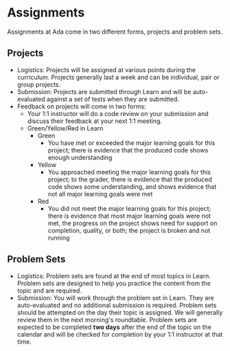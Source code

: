 # Assignments

Assignments at Ada come in two different forms, projects and problem sets.

## Projects

- Logistics: Projects will be assigned at various points during the curriculum.  Projects generally last a week and can be individual, pair or group projects.
- Submission: Projects are submitted through Learn and will be auto-evaluated against a set of tests when they are submitted.  
- Feedback on projects will come in two forms:
    - Your 1:1 instructor will do a code review on your submission and discuss their feedback at your next 1:1 meeting.
    - Green/Yellow/Red in Learn
        - Green
            - You have met or exceeded the major learning goals for this project; there is evidence that the produced code shows enough understanding
        - Yellow
            - You approached meeting the major learning goals for this project; to the grader, there is evidence that the produced code shows some understanding, and shows evidence that not all major learning goals were met
        - Red
            - You did not meet the major learning goals for this project; there is evidence that most major learning goals were not met, the progress on the project shows need for support on completion, quality, or both; the project is broken and not running

## Problem Sets

- Logistics: Problem sets are found at the end of most topics in Learn.  Problem sets are designed to help you practice the content from the topic and are required.  
- Submission: You will work through the problem set in Learn.  They are auto-evaluated and no additional submission is required.  Problem sets should be attempted on the day their topic is assigned. We will generally review them in the next morning's roundtable. Problem sets are expected to be completed **two days** after the end of the topic on the calendar and will be checked for completion by your 1:1 instructor at that time.
